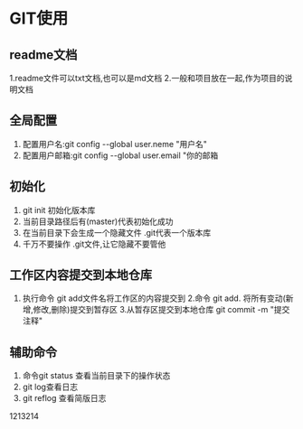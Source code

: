 # GIT使用

## readme文档
1.readme文件可以txt文档,也可以是md文档
2.一般和项目放在一起,作为项目的说明文档
## 全局配置
1. 配置用户名:git config --global user.neme "用户名"
2. 配置用户邮箱:git config --global user.email "你的邮箱
## 初始化

1. git init 初始化版本库
2. 当前目录路径后有(master)代表初始化成功
3. 在当前目录下会生成一个隐藏文件 .git代表一个版本库
4. 千万不要操作 .git文件,让它隐藏不要管他

## 工作区内容提交到本地仓库
1. 执行命令 git add文件名将工作区的内容提交到
2.命令 git add. 将所有变动(新增,修改,删除)提交到暂存区
3.从暂存区提交到本地仓库 git commit -m  "提交注释"

## 辅助命令
1. 命令git status 查看当前目录下的操作状态
2. git log查看日志
3. git reflog 查看简版日志


1213214
